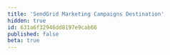 ```yaml
---
title: 'SendGrid Marketing Campaigns Destination'
hidden: true
id: 631a6f32946dd8197e9cab66
published: false
beta: true
---
```

